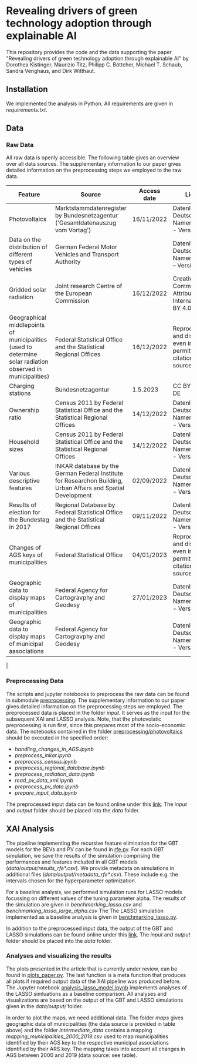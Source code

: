 # Revealing drivers of green technology adoption through explainable AI

This repository provides the code and the data supporting the paper "Revealing drivers of green technology adoption through explainable AI" by Dorothea Kistinger, Maurizio Titz, Philipp C. Böttcher, Michael T. Schaub, Sandra Venghaus, and Dirk Witthaut.

## Installation 

We implemented the analysis in Python. All requirements are given in *requirements.txt*.

## Data

### Raw Data

All raw data is openly accessible. The following table gives an overview over all data sources. The supplementary information to our paper gives detailed information on the preprocessing steps we employed to the raw data. 

| Feature | Source | Access date | License | Link | 
| ---- | ------ | ---- |-------------|---------|
|Photovoltaics | Marktstammdatenregister by Bundesnetzagentur ('Gesamtdatenauszug vom Vortag') | 16/11/2022|Datenlizenz Deutschland - Namensnennung - Version 2.0|https://www.marktstammdatenregister.de/MaStR/Datendownload|
|Data on the distribution of different types of vehicles|German Federal Motor Vehicles and Transport Authority||Datenlizenz Deutschland – Namensnennung – Version 2.0 | https://www.kba.de/DE/Statistik/Produktkatalog/produkte/Fahrzeuge/fz27_b_uebersicht.html?nn=3514348 |
|Gridded solar radiation|Joint research Centre of the European Commission|16/12/2022|Creative Commons Attribution 4.0 International (CC BY 4.0)|https://joint-research-centre.ec.europa.eu/photovoltaic-geographical-information-system-pvgis/pvgis-data-download/sarah-solar-radiation_en|
|Geographical middlepoints of municipalities (used to determine solar radiation observed in municipalities)|Federal Statistical Office and the Statistical Regional Offices|16/12/2022|Reproduction and distribution, even in part, is permitted with citation of the source.|https://www.destatis.de/DE/Themen/Laender-Regionen/Regionales/Gemeindeverzeichnis/Administrativ/Archiv/GVAuszugJ/31122019_Auszug_GV.html|
|Charging stations| Bundesnetzagentur |1.5.2023 | CC BY-ND 3.0 DE  | https://www.bundesnetzagentur.de/DE/Fachthemen/ElektrizitaetundGas/E-Mobilitaet/Ladesaeulenkarte |
|Ownership ratio|Census 2011 by Federal Statistical Office and the Statistical Regional Offices|14/12/2022|Datenlizenz Deutschland - Namensnennung - Version 2.0|https://www.zensus2011.de/SharedDocs/Downloads/DE/Pressemitteilung/DemografischeGrunddaten/csv\_GebaudeWohnungen.zip?\_\_blob=publicationFile\&v=2|
|Household sizes|Census 2011 by Federal Statistical Office and the Statistical Regional Offices|14/12/2022|Datenlizenz Deutschland - Namensnennung - Version 2.0|https://www.zensus2011.de/SharedDocs/Downloads/DE/Pressemitteilung/DemografischeGrunddaten/csv\_HaushalteFamilien.zip?\_\_blob=publicationFile\&v=2|
|Various descriptive features|INKAR database by the German Federal Institute for Researchon Building, Urban Affairs and Spatial Development|02/09/2022|Datenlizenz Deutschland - Namensnennung - Version 2.0|https://www.bbr-server.de/imagemap/inkar/download/inkar_2021.zip|
|Results of election for the Bundestag in 2017|Regional Database by Federal Statistical Office and the Statistical Regional Offices|09/11/2022|Datenlizenz Deutschland - Namensnennung - Version 2.0|https://www.regionalstatistik.de/genesis//online?operation=table&code=14111-01-03-5&bypass=true&levelindex=0&levelid=1685362760357#abreadcrumb|
|Changes of AGS keys of municipalities|Federal Statistical Office|04/01/2023|Reproduction and distribution, even in part, is permitted with citation of the source.|https://www.destatis.de/DE/Themen/Laender-Regionen/Regionales/Gemeindeverzeichnis/Namens-Grenz-Aenderung/namens-grenz-aenderung.html|
|Geographic data to display maps of municipalities|Federal Agency for Cartogravphy and Geodesy|27/01/2023|Datenlizenz Deutschland - Namensnennung - Version 2.0|https://daten.gdz.bkg.bund.de/produkte/vg/vg250_ebenen_1231/2020/vg250_12-31.gk3.shape.ebenen.zip|
|Geographic data to display maps of municipal aasociations|Federal Agency for Cartogravphy and Geodesy||Datenlizenz Deutschland - Namensnennung - Version 2.0||
|

### Preprocessing Data
The scripts and jupyter notebooks to preprocess the raw data can be found in submodule [preprocessing](./xai_green_tech_adoption/preprocessing/). The supplementary information to our paper gives detailed information on the preprocessing steps we employed. The preprocessed data is placed in the folder *input*. It serves as the input for the subsequent XAI and LASSO analysis. 
Note, that the photovolatic preprocessing is run first, since this prepares most of the socio-economic data. The notebooks contained in the folder [preprocessing/photovoltaics](./xai_green_tech_adoption/preprocessing/photovoltaics) should be executed in the specified order: 
- *handling_changes_in_AGS.ipynb*
- *preprocess_inkar.ipynb*
- *preprocess_census.ipynb*
- *preprocess_regional_database.ipynb*
- *preprocess_radiation_data.ipynb*
- *read_pv_data_xml.ipynb*
- *preprocess_pv_data.ipynb*
- *prepare_input_data.ipynb*

The preprocessed input data can be found online under this [link](https://fz-juelich.sciebo.de/s/NTFUvDD0Sx7sTac). The *input* and *output* folder should be placed into the *data* folder.

## XAI Analysis
The pipeline implementing the recursive feature elimination for the GBT models for the BEVs and PV can be found in [rfe.py](./xai_green_tech_adoption/rfe/rfe.py). For each GBT simulation, we save the results of the simulation comprising the performances and features included in all GBT models (*data/output/results_rfe\*.csv*). We provide metadata on simulations in additional files (*data/output/metadata_rfe\*.csv*). These include e.g. the intervals chosen for the hyperparameter optimization. 

For a baseline analysis, we performed simulation runs for LASSO models focussing on different values of the tuning parameter alpha. The results of the simulation are given in *benchmarking_lasso.csv* and *benchmarking_lasso_large_alpha.csv* The The LASSO simulation implemented as a baseline analysis is given in [benchmarking_lasso.py](./xai_green_tech_adoption/rfe/benchmarking_lasso.py).

In addition to the preprocessed input data, the output of the GBT and LASSO simulations can be found online under this [link](https://fz-juelich.sciebo.de/s/NTFUvDD0Sx7sTac). The *input* and *output* folder should be placed into the *data* folder.

### Analyses and visualizing the results

The plots presented in the article that is currently under review, can be found in [plots_paper.py](./xai_green_tech_adoption/plots_paper.py). The last function is a meta function that produces all plots if required output data of the XAI pipeline was produced before. The Jupyter notebook [analysis_lasso_model.ipynb](./xai_green_tech_adoption/shap_analysis/analysis_lasso_model.ipynb) implements analyses of the LASSO simluations as a baseline comparison. All analyses and visualizations are based on the output of the GBT and LASSO simulations given in the *data/output/* folder. 

In order to plot the maps, we need additional data. The folder *maps* gives geographic data of municipalities (the data source is provided in table above) and the folder *intermediate_data* contains a mapping *mapping_municipalities_2000_2019.csv* used to map municipalities identified by their AGS key to the respective municipal associations identified by their ARS key. The mapping takes into account all changes in AGS between 2000 and 2019 (data source: see table).


